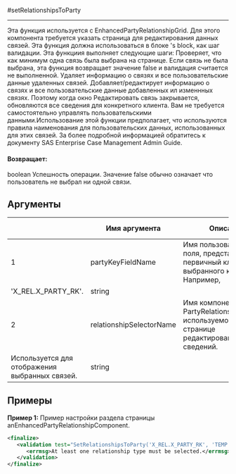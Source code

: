 #setRelationshipsToParty

---

Эта функция используется с EnhancedPartyRelationshipGrid. Для этого компонента требуется указать страница для редактирования данных связей. Эта функция должна использоваться в блоке 's <finalize> block, как шаг валидации. Эта функциия выполняет следующие шаги: Проверяет, что как минимум одна связь была выбрана на странице. Если связь не была выбрана, эта функция возвращает значение false и валидация считается не выполненной. Удаляет информацию о связях и все пользовательские данные удаленных связей. Добавляет/редактирует информацию о связях и все пользовательские данные добавленных ил изменнных связях. Поэтому когда окно Редактировать связь закрывается, обновляются все сведения для конкретного клиента. Вам не требуется самостоятельно управлять пользовательскими данными.Использование этой функции предполагает, что используются правила наименования для пользовательских данных, использованных для этих связей. За более подробной информацией обратитесь к документу SAS Enterprise Case Management Admin Guide.

#### Возвращает:

boolean
Успешность операции. Значение false обычно означает что пользователь не выбрал ни одной связи.

## Аргументы

|  | Имя аргумента | Описание | Тип значения |
| --- | --- | --- | --- |
| 1 | partyKeyFieldName | Имя пользовательского поля, представляющее первичный ключ выбранного клиента. Например,
'X\_REL.X\_PARTY\_RK'. | string |
| 2 | relationshipSelectorName | Имя компонента PartyRelationshipSelector, используемого на странице редактирования сведений.
Используется для отображения выбранных связей. | string |

## Примеры

**Пример 1:** Пример настройки раздела <finalize> страницы anEnhancedPartyRelationshipComponent.
```xml
<finalize>
   <validation test="SetRelationshipsToParty('X_REL.X_PARTY_RK', 'TEMP.REL_SELECTOR')">
      <errmsg>At least one relationship type must be selected.</errmsg>
   </validation>
</finalize>
```

